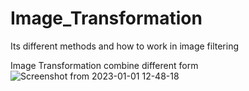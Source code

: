 # Image_Transformation

Its different methods and how to work in image filtering 

Image Transformation combine different form![Screenshot from 2023-01-01 12-48-18](https://user-images.githubusercontent.com/75832198/210163594-3e46f20e-9f92-4b03-912b-9acdee5afa41.png)
